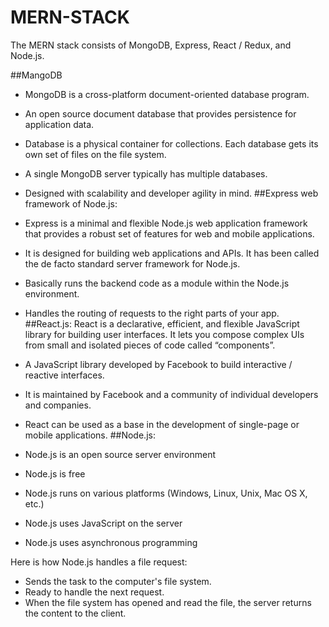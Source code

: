 # MERN-STACK
The MERN stack consists of MongoDB, Express, React / Redux, and Node.js.

##MangoDB
* MongoDB is a cross-platform document-oriented database program.
* An open source document database that provides persistence for application data.

* Database is a physical container for collections. Each database gets its own set of files on the file system.
* A single MongoDB server typically has multiple databases.
* Designed with scalability and developer agility in mind.
##Express web framework of Node.js:
* Express is a minimal and flexible Node.js web application framework that provides a robust set of features for web and mobile applications.
* It is designed for building web applications and APIs. It has been called the de facto standard server framework for Node.js.
* Basically runs the backend code as a module within the Node.js environment.
* Handles the routing of requests to the right parts of your app.
##React.js:
React is a declarative, efficient, and flexible JavaScript library for building user interfaces. It lets you compose complex UIs from small and isolated pieces of code called “components”.
* A JavaScript library developed by Facebook to build interactive / reactive interfaces.
* It is maintained by Facebook and a community of individual developers and companies.
* React can be used as a base in the development of single-page or mobile applications.
##Node.js:
* Node.js is an open source server environment
* Node.js is free
* Node.js runs on various platforms (Windows, Linux, Unix, Mac OS X, etc.)
* Node.js uses JavaScript on the server
* Node.js uses asynchronous programming

Here is how Node.js handles a file request:
* Sends the task to the computer's file system.
* Ready to handle the next request.
* When the file system has opened and read the file, the server returns the content to the client.

